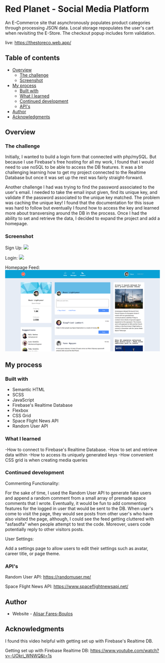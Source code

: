 # Red Planet - Social Media Platform

An E-Commerce site that asynchronously populates product categories through processing JSON data. Local storage repopulates the user's cart when revisiting the E-Store. The checkout popup includes form validation.

live: https://thestoreco.web.app/

## Table of contents

- [Overview](#overview)
  - [The challenge](#the-challenge)
  - [Screenshot](#screenshot)
- [My process](#my-process)
  - [Built with](#built-with)
  - [What I learned](#what-i-learned)
  - [Continued development](#continued-development)
  - [API's](#useful-resources)
- [Author](#author)
- [Acknowledgments](#acknowledgments)

## Overview

### The challenge

Initially, I wanted to build a login form that connected with php/mySQL. But because I use Firebase's free hosting for all my work, I found that I would need to use noSQL to be able to access the DB features. It was a bit challenging learning how to get my project connected to the Realtime Database but once it was set up the rest was fairly straight-forward. 

Another challenge I had was trying to find the password associated to the user's email. I needed to take the email input given, find its unique key, and validate if the password associated to the unique key matched. The problem was caching the unique key! I found that the documentation for this issue was hard to follow but eventually I found how to access the key and learned more about transversing around the DB in the process. Once I had the ability to set and retrieve the data, I decided to expand the project and add a homepage. 

### Screenshot

Sign Up:
![](./images/screenshots/createUser.png)

Login:
![](./images/screenshots/login.png)

Homepage Feed:
![](./images/screenshots/home.png)

## My process

### Built with

- Semantic HTML
- SCSS
- JavaScript
- Firebase's Realtime Database
- Flexbox
- CSS Grid
- Space Flight News API
- Random User API

### What I learned

-How to connect to Firebase's Realtime Database.
-How to set and retrieve data within
-How to access its uniquely generated keys
-How convenient CSS grid is when creating media queries

### Continued development

Commenting Functionality:

For the sake of time, I used the Random User API to generate fake users and append a random comment from a small array of premade space comments that I wrote. Eventually, it would be fun to add commenting features for the logged in user that would be sent to the DB. When user's come to visit the page, they would see posts from other user's who have also visited the page, although, I could see the feed getting cluttered with "asfasdfa" when people attempt to test the code. Moreover, users code potentially reply to other visitors posts.

User Settings:

Add a settings page to allow users to edit their settings such as avatar, career title, or page theme. 

### API's

Random User API:
https://randomuser.me/

Space Flight News API:
https://www.spaceflightnewsapi.net/

## Author

- Website - [Alisar Fares-Boulos](https://www.alisarfaresboulos.com)

## Acknowledgments

I found this video helpful with getting set up with Firebase's Realtime DB.

Getting set up with Firebase Realtime DB:
https://www.youtube.com/watch?v=-UOkri_WNWQ&t=1s
